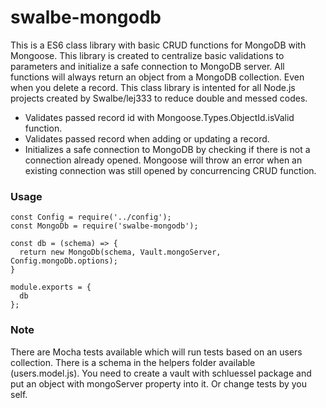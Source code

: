 # swalbe-mongodb

This is a ES6 class library with basic CRUD functions for MongoDB with Mongoose. This library is created to centralize basic validations to parameters and initialize a safe connection to MongoDB server. All functions will always return an object from a MongoDB collection. Even when you delete a record. This class library is intented for all Node.js projects created by Swalbe/lej333 to reduce double and messed codes.

- Validates passed record id with Mongoose.Types.ObjectId.isValid function.
- Validates passed record when adding or updating a record.
- Initializes a safe connection to MongoDB by checking if there is not a connection already opened. Mongoose will throw an error when an existing connection was still opened by concurrencing CRUD function.

### Usage
```const Vault = require('schluessel');
const Config = require('../config');
const MongoDb = require('swalbe-mongodb');

const db = (schema) => {
  return new MongoDb(schema, Vault.mongoServer, Config.mongoDb.options);
}

module.exports = {
  db
};
```

### Note
There are Mocha tests available which will run tests based on an users collection. There is a schema in the helpers folder available (users.model.js). You need to create a vault with schluessel package and put an object with mongoServer property into it. Or change tests by you self.

